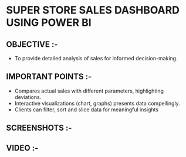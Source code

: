 # SUPER STORE SALES DASHBOARD USING POWER BI

## OBJECTIVE :-

*  To provide detailed analysis of sales for informed decision-making.

## IMPORTANT POINTS :- 

* Compares actual sales with different parameters, highlighting deviations.
* Interactive visualizations (chart, graphs) presents data compellingly.
* Clients can filter, sort and slice data for meaningful insights

## SCREENSHOTS :-

## VIDEO :-

